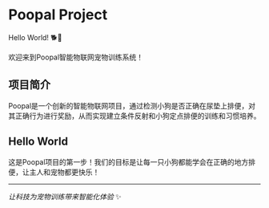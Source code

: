 # Poopal Project

Hello World! 🐕💩

欢迎来到Poopal智能物联网宠物训练系统！

## 项目简介

Poopal是一个创新的智能物联网项目，通过检测小狗是否正确在尿垫上排便，对其正确行为进行奖励，从而实现建立条件反射和小狗定点排便的训练和习惯培养。

## Hello World

这是Poopal项目的第一步！我们的目标是让每一只小狗都能学会在正确的地方排便，让主人和宠物都更快乐！

---

*让科技为宠物训练带来智能化体验* ✨
